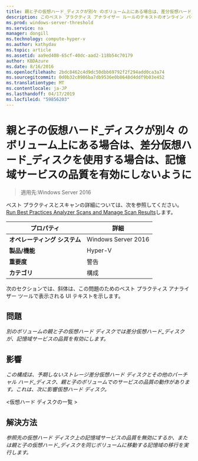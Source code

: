```yaml
---
title: 親と子の仮想ハード_ディスクが別々 のボリューム上にある場合は、差分仮想ハード_ディスクを使用する場合は、記憶域サービスの品質を有効にしないように
description: このベスト プラクティス アナライザー ルールのテキストのオンライン バージョン。
ms.prod: windows-server-threshold
ms.service: na
manager: dongill
ms.technology: compute-hyper-v
ms.author: kathydav
ms.topic: article
ms.assetid: aa9ed408-65cf-40dc-aad2-118b54c70179
author: KBDAzure
ms.date: 8/16/2016
ms.openlocfilehash: 2bdc8462c4d9dc50dbb69792f2f294add0ca3a74
ms.sourcegitcommit: 0d0b32c8986ba7db9536e0b8648d4ddf9b03e452
ms.translationtype: MT
ms.contentlocale: ja-JP
ms.lasthandoff: 04/17/2019
ms.locfileid: "59856203"
---
```

# <a name="avoid-enabling-storage-quality-of-service-when-using-a-differencing-virtual-hard-disk-when-the-parent-and-child-virtual-hard-disks-are-on-different-volumes"></a>親と子の仮想ハード_ディスクが別々 のボリューム上にある場合は、差分仮想ハード_ディスクを使用する場合は、記憶域サービスの品質を有効にしないように

>適用先:Windows Server 2016

ベスト プラクティスとスキャンの詳細については、次を参照してください。 [Run Best Practices Analyzer Scans and Manage Scan Results](https://go.microsoft.com/fwlink/p/?LinkID=223177)します。  
  
|プロパティ|詳細|  
|-|-|  
|**オペレーティング システム**|Windows Server 2016|  
|**製品/機能**|Hyper-V|  
|**重要度**|警告|  
|**カテゴリ**|構成|  
  
次のセクションでは、斜体は、この問題のためのベスト プラクティス アナライザー ツールで表示される UI テキストを示します。
  
## <a name="issue"></a>**問題**  
*別のボリュームの親と子の仮想ハード ディスクでは差分仮想ハード_ディスクが、記憶域サービスの品質を有効にします。*  
  
## <a name="impact"></a>**影響**  
*この構成は、予期しないストレージ差分仮想ハード ディスクとその他のバーチャル ハード_ディスク、親と子のボリュームでのサービスの品質の動作があります。これは、次に影響仮想ハード ディスク。*  
  
\<仮想ハード ディスクの一覧 >  
  
## <a name="resolution"></a>**解決方法**  
*参照先の仮想ハード ディスク上の記憶域サービスの品質を無効にするか、または親と子の仮想ハード_ディスクを同じボリュームに移動する記憶域の移行を実行します。*  
  


